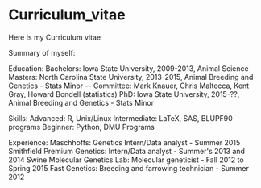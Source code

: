 # Curriculum_vitae

Here is my Curriculum vitae

Summary of myself:

Education:
Bachelors: Iowa State University, 2009-2013, Animal Science
Masters: North Carolina State University, 2013-2015, Animal Breeding and Genetics - Stats Minor
		-- Committee: Mark Knauer, Chris Maltecca, Kent Gray, Howard Bondell (statistics)
PhD: Iowa State University, 2015-??, Animal Breeding and Genetics - Stats Minor

Skills:
Advanced: R, Unix/Linux
Intermediate: LaTeX, SAS, BLUPF90 programs
Beginner: Python, DMU Programs

Experience:
Maschhoffs: Genetics Intern/Data analyst - Summer 2015
Smithfield Premium Genetics: Intern/Data analyst - Summer's 2013 and 2014
Swine Molecular Genetics Lab: Molecular geneticist - Fall 2012 to Spring 2015
Fast Genetics: Breeding and farrowing technician - Summer 2012

